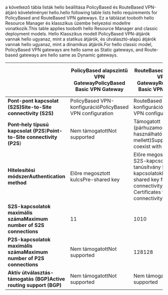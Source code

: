 <span data-ttu-id="e94a8-101">a következő tábla listák hello beállítása PolicyBased és RouteBased VPN-átjáró követelményei hello.</span><span class="sxs-lookup"><span data-stu-id="e94a8-101">hello following table lists hello requirements for PolicyBased and RouteBased VPN gateways.</span></span> <span data-ttu-id="e94a8-102">Ez a táblázat tooboth hello Resource Manager és klasszikus üzembe helyezési modellre vonatkozik.</span><span class="sxs-lookup"><span data-stu-id="e94a8-102">This table applies tooboth hello Resource Manager and classic deployment models.</span></span> <span data-ttu-id="e94a8-103">Hello Klasszikus modell PolicyBased VPN-átjárók vannak hello ugyanaz, mint a statikus átjárók, és útválasztó-alapú átjárók vannak hello ugyanaz, mint a dinamikus átjárók.</span><span class="sxs-lookup"><span data-stu-id="e94a8-103">For hello classic model, PolicyBased VPN gateways are hello same as Static gateways, and Route-based gateways are hello same as Dynamic gateways.</span></span>

|  | <span data-ttu-id="e94a8-104">**PolicyBased alapszintű VPN Gateway**</span><span class="sxs-lookup"><span data-stu-id="e94a8-104">**PolicyBased Basic VPN Gateway**</span></span> | <span data-ttu-id="e94a8-105">**RouteBased alapszintű VPN Gateway**</span><span class="sxs-lookup"><span data-stu-id="e94a8-105">**RouteBased Basic VPN Gateway**</span></span> | <span data-ttu-id="e94a8-106">**RouteBased Standard VPN Gateway**</span><span class="sxs-lookup"><span data-stu-id="e94a8-106">**RouteBased Standard VPN Gateway**</span></span> | <span data-ttu-id="e94a8-107">**RouteBased nagy teljesítményű VPN Gateway**</span><span class="sxs-lookup"><span data-stu-id="e94a8-107">**RouteBased High Performance VPN Gateway**</span></span> |
| --- | --- | --- | --- | --- |
| <span data-ttu-id="e94a8-108">**Pont-pont kapcsolat (S2S)**</span><span class="sxs-lookup"><span data-stu-id="e94a8-108">**Site-to-Site connectivity   (S2S)**</span></span> |<span data-ttu-id="e94a8-109">PolicyBased VPN-konfiguráció</span><span class="sxs-lookup"><span data-stu-id="e94a8-109">PolicyBased VPN configuration</span></span> |<span data-ttu-id="e94a8-110">RouteBased VPN-konfiguráció</span><span class="sxs-lookup"><span data-stu-id="e94a8-110">RouteBased VPN configuration</span></span> |<span data-ttu-id="e94a8-111">RouteBased VPN-konfiguráció</span><span class="sxs-lookup"><span data-stu-id="e94a8-111">RouteBased VPN configuration</span></span> |<span data-ttu-id="e94a8-112">RouteBased VPN-konfiguráció</span><span class="sxs-lookup"><span data-stu-id="e94a8-112">RouteBased VPN configuration</span></span> |
| <span data-ttu-id="e94a8-113">**Pont–hely típusú kapcsolat (P2S**)</span><span class="sxs-lookup"><span data-stu-id="e94a8-113">**Point-to-Site connectivity (P2S**)</span></span> |<span data-ttu-id="e94a8-114">Nem támogatott</span><span class="sxs-lookup"><span data-stu-id="e94a8-114">Not supported</span></span> |<span data-ttu-id="e94a8-115">Támogatott (párhuzamosan használható az S2S mellett)</span><span class="sxs-lookup"><span data-stu-id="e94a8-115">Supported (Can coexist with S2S)</span></span> |<span data-ttu-id="e94a8-116">Támogatott (párhuzamosan használható az S2S mellett)</span><span class="sxs-lookup"><span data-stu-id="e94a8-116">Supported (Can coexist with S2S)</span></span> |<span data-ttu-id="e94a8-117">Támogatott (párhuzamosan használható az S2S mellett)</span><span class="sxs-lookup"><span data-stu-id="e94a8-117">Supported (Can coexist with S2S)</span></span> |
| <span data-ttu-id="e94a8-118">**Hitelesítési módszer**</span><span class="sxs-lookup"><span data-stu-id="e94a8-118">**Authentication method**</span></span> |<span data-ttu-id="e94a8-119">Előre megosztott kulcs</span><span class="sxs-lookup"><span data-stu-id="e94a8-119">Pre-shared key</span></span> |<span data-ttu-id="e94a8-120">Előre megosztott kulcs S2S-kapcsolatokhoz, tanúsítvány P2S-kapcsolatokhoz</span><span class="sxs-lookup"><span data-stu-id="e94a8-120">Pre-shared key for S2S connectivity, Certificates for P2S connectivity</span></span> |<span data-ttu-id="e94a8-121">Előre megosztott kulcs S2S-kapcsolatokhoz, tanúsítvány P2S-kapcsolatokhoz</span><span class="sxs-lookup"><span data-stu-id="e94a8-121">Pre-shared key for S2S connectivity, Certificates for P2S connectivity</span></span> |<span data-ttu-id="e94a8-122">Előre megosztott kulcs S2S-kapcsolatokhoz, tanúsítvány P2S-kapcsolatokhoz</span><span class="sxs-lookup"><span data-stu-id="e94a8-122">Pre-shared key for S2S connectivity, Certificates for P2S connectivity</span></span> |
| <span data-ttu-id="e94a8-123">**S2S-kapcsolatok maximális száma**</span><span class="sxs-lookup"><span data-stu-id="e94a8-123">**Maximum number of S2S connections**</span></span> |<span data-ttu-id="e94a8-124">1</span><span class="sxs-lookup"><span data-stu-id="e94a8-124">1</span></span> |<span data-ttu-id="e94a8-125">10</span><span class="sxs-lookup"><span data-stu-id="e94a8-125">10</span></span> |<span data-ttu-id="e94a8-126">10</span><span class="sxs-lookup"><span data-stu-id="e94a8-126">10</span></span> |<span data-ttu-id="e94a8-127">30</span><span class="sxs-lookup"><span data-stu-id="e94a8-127">30</span></span> |
| <span data-ttu-id="e94a8-128">**P2S-kapcsolatok maximális száma**</span><span class="sxs-lookup"><span data-stu-id="e94a8-128">**Maximum number of P2S connections**</span></span> |<span data-ttu-id="e94a8-129">Nem támogatott</span><span class="sxs-lookup"><span data-stu-id="e94a8-129">Not supported</span></span> |<span data-ttu-id="e94a8-130">128</span><span class="sxs-lookup"><span data-stu-id="e94a8-130">128</span></span> |<span data-ttu-id="e94a8-131">128</span><span class="sxs-lookup"><span data-stu-id="e94a8-131">128</span></span> |<span data-ttu-id="e94a8-132">128</span><span class="sxs-lookup"><span data-stu-id="e94a8-132">128</span></span> |
| <span data-ttu-id="e94a8-133">**Aktív útválasztás-támogatás (BGP)**</span><span class="sxs-lookup"><span data-stu-id="e94a8-133">**Active routing support (BGP)**</span></span> |<span data-ttu-id="e94a8-134">Nem támogatott</span><span class="sxs-lookup"><span data-stu-id="e94a8-134">Not supported</span></span> |<span data-ttu-id="e94a8-135">Nem támogatott</span><span class="sxs-lookup"><span data-stu-id="e94a8-135">Not supported</span></span> |<span data-ttu-id="e94a8-136">Támogatott</span><span class="sxs-lookup"><span data-stu-id="e94a8-136">Supported</span></span> |<span data-ttu-id="e94a8-137">Támogatott</span><span class="sxs-lookup"><span data-stu-id="e94a8-137">Supported</span></span> |

